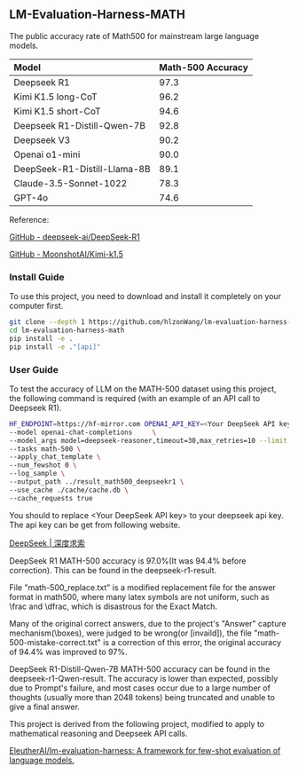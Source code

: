 ## **LM-Evaluation-Harness-MATH**

The public accuracy rate of Math500 for mainstream large language models.

| Model                           | Math-500 Accuracy |
| :--------------------------- | :---------- |
| Deepseek R1                  | 97.3        |
| Kimi K1.5 long-CoT           | 96.2        |
| Kimi K1.5 short-CoT          | 94.6        |
| Deepseek R1-Distill-Qwen-7B  | 92.8        |
| Deepseek V3                  | 90.2        |
| Openai o1-mini               | 90.0        |
| DeepSeek-R1-Distill-Llama-8B | 89.1        |
| Claude-3.5-Sonnet-1022       | 78.3        |
| GPT-4o                       | 74.6        |

Reference:

[GitHub - deepseek-ai/DeepSeek-R1](https://github.com/deepseek-ai/DeepSeek-R1)

[GitHub - MoonshotAI/Kimi-k1.5](https://github.com/MoonshotAI/Kimi-k1.5)



### Install Guide

To use this project, you need to download and install it completely on your computer first.

```bash
git clone --depth 1 https://github.com/hlzonWang/lm-evaluation-harness-math
cd lm-evaluation-harness-math
pip install -e .
pip install -e ."[api]"
```



### User Guide

To test the accuracy of LLM on the MATH-500 dataset using this project, the following command is required (with an example of an API call to Deepseek R1).

```bash
HF_ENDPOINT=https://hf-mirror.com OPENAI_API_KEY=<Your DeepSeek API key> lm_eval \
--model openai-chat-completions     \
--model_args model=deepseek-reasoner,timeout=30,max_retries=10 --limit 500    \
--tasks math-500 \
--apply_chat_template \
--num_fewshot 0 \
--log_sample \
--output_path ../result_math500_deepseekr1 \
--use_cache ./cache/cache.db \
--cache_requests true
```

You should to replace \<Your DeepSeek API key> to your deepseek api key. The api key can be get from following website.

[DeepSeek | 深度求索](https://www.deepseek.com/)



DeepSeek R1 MATH-500 accuracy is 97.0%(It was 94.4% before correction). This can be found in the deepseek-r1-result.

File "math-500\_replace.txt" is a modified replacement file for the answer format in math500, where many latex symbols are not uniform, such as \frac and \dfrac, which is disastrous for the Exact Match.

Many of the original correct answers, due to the project's "Answer" capture mechanism(\boxes), were judged to be wrong(or \[invaild]), the file "math-500-mistake-correct.txt" is a correction of this error, the original accuracy of 94.4% was improved to 97%.



DeepSeek R1-Distill-Qwen-7B MATH-500 accuracy can be found in the deepseek-r1-Qwen-result. The accuracy is lower than expected, possibly due to Prompt's failure, and most cases occur due to a large number of thoughts (usually more than 2048 tokens) being truncated and unable to give a final answer.



This project is derived from the following project, modified to apply to mathematical reasoning and Deepseek API calls.

[EleutherAI/lm-evaluation-harness: A framework for few-shot evaluation of language models.](https://github.com/EleutherAI/lm-evaluation-harness)



